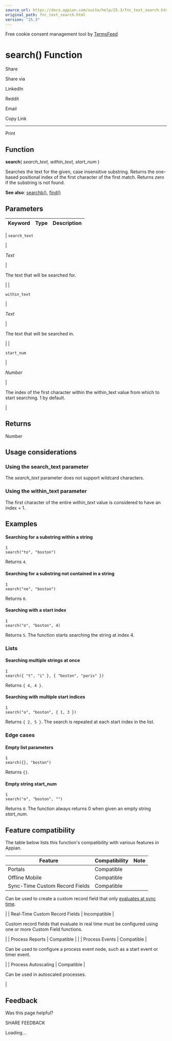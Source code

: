 ```yaml
---
source_url: https://docs.appian.com/suite/help/25.3/fnc_text_search.html
original_path: fnc_text_search.html
version: "25.3"
---
```


Free cookie consent management tool by [TermsFeed](https://www.termsfeed.com/)

# search() Function

Share

Share via

LinkedIn

Reddit

Email

Copy Link

* * *

Print

## Function

**search**( _search\_text, within\_text, start\_num_ )

Searches the text for the given, case insensitive substring. Returns the one-based positional index of the first character of the first match. Returns zero if the substring is not found.

**See also**: [searchb()](fnc_text_searchb.html), [find()](fnc_text_find.html)

## Parameters

| Keyword | Type | Description |
| --- | --- | --- |
|
`search_text`

 |

_Text_

 |

The text that will be searched for.

 |
|

`within_text`

 |

_Text_

 |

The text that will be searched in.

 |
|

`start_num`

 |

_Number_

 |

The index of the first character within the within\_text value from which to start searching. 1 by default.

 |

## Returns

Number

## Usage considerations

### Using the search\_text parameter

The _search\_text_ parameter does not support wildcard characters.

### Using the within\_text parameter

The first character of the entire _within\_text_ value is considered to have an index = 1.

## Examples

#### Searching for a substring within a string

```
1
search("to", "boston")
```

Returns `4`.

#### Searching for a substring not contained in a string

```
1
search("ne", "boston")
```

Returns `0`.

#### Searching with a start index

```
1
search("o", "boston", 4)
```

Returns `5`. The function starts searching the string at index 4.

### Lists

#### Searching multiple strings at once

```
1
search({ "t", "i" }, { "boston", "paris" })
```

Returns `{ 4, 4 }`.

#### Searching with multiple start indices

```
1
search("o", "boston", { 1, 3 })
```

Returns `{ 2, 5 }`. The search is repeated at each start index in the list.

### Edge cases

#### Empty list parameters

```
1
search({}, "boston")
```

Returns `{}`.

#### Empty string start\_num

```
1
search("o", "boston", "")
```

Returns `0`. The function always returns 0 when given an empty string _start\_num_.

## Feature compatibility

The table below lists this function's compatibility with various features in Appian.

| Feature | Compatibility | Note |
| --- | --- | --- |
| Portals | Compatible |  |
| Offline Mobile | Compatible |  |
| Sync-Time Custom Record Fields | Compatible |
Can be used to create a custom record field that only [evaluates at sync time](custom-record-fields.html#prodlink-sync-time-evaluations).

 |
| Real-Time Custom Record Fields | Incompatible |

Custom record fields that evaluate in real time must be configured using one or more Custom Field functions.

 |
| Process Reports | Compatible |  |
| Process Events | Compatible |

Can be used to configure a process event node, such as a start event or timer event.

 |
| Process Autoscaling | Compatible |

Can be used in autoscaled processes.

 |

## Feedback

Was this page helpful?

SHARE FEEDBACK

Loading...